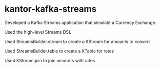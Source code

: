 # kantor-kafka-streams
Developed a Kafka Streams application that simulate a Currency Exchange.

Used the high-level Streams DSL

Used StreamsBuilder.stream to create a KStream for amounts to convert

Used StreamsBuilder.table to create a KTable for rates

Used KStream.join to join amounts with rates
